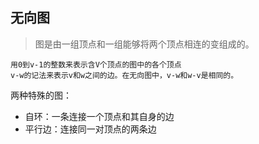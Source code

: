 ## 无向图

> 图是由一组顶点和一组能够将两个顶点相连的变组成的。

```
用0到v-1的整数来表示含V个顶点的图中的各个顶点
v-w的记法来表示v和w之间的边。在无向图中，v-w和w-v是相同的。
```

两种特殊的图：

- 自环：一条连接一个顶点和其自身的边
- 平行边：连接同一对顶点的两条边

